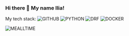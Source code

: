 ### Hi there 👋 My name Ilia! 

<!--
**nu-shtosh/nu-shtosh** is a ✨ _special_ ✨ repository because its `README.md` (this file) appears on your GitHub profile.

Here are some ideas to get you started:

- 🔭 I’m currently working on ...
- 🌱 I’m currently learning ...
- 👯 I’m looking to collaborate on ...
- 🤔 I’m looking for help with ...
- 💬 Ask me about ...
- 📫 How to reach me: ...
- 😄 Pronouns: ...
- ⚡ Fun fact: ...
-->

My tech stack:
![GITHUB](https://img.shields.io/badge/-GITHUB-green)
![PYTHON](https://img.shields.io/badge/-PYTHON-blue)
![DRF](https://img.shields.io/badge/-DRF-yellowgreen)
![DOCKER](https://img.shields.io/badge/-DOCKER-lightgrey)

![MEALLTIME](https://media.giphy.com/media/pOKrXLf9N5g76/giphy.gif)
